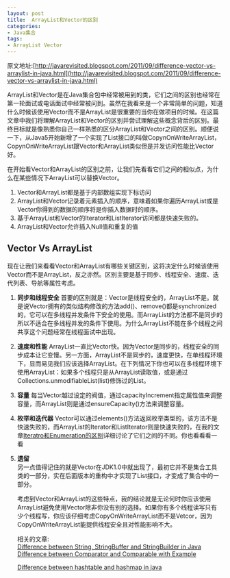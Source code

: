 ```yaml
---
layout: post
title:  ArrayList和Vector的区别
categories:
- Java集合
tags:
- ArrayList Vector
---
```


原文地址:[http://javarevisited.blogspot.com/2011/09/difference-vector-vs-arraylist-in-java.html](http://javarevisited.blogspot.com/2011/09/difference-vector-vs-arraylist-in-java.html)

ArrayList和Vector是在Java集合包中经常被用到的类，它们之间的区别也经常在第一轮面试或电话面试中经常被问到。虽然在我看来是一个非常简单的问题，知道什么时候该使用Vector而不是ArrayList是很重要的当你在做项目的时候。在这篇文章中我们将理解ArrayList和Vector的区别并尝试理解这些概念背后的区别。最终目标就是像熟悉你自己一样熟悉的区分ArrayList和Vector之间的区别。顺便说一下，从Java5开始新增了一个实现了List接口的叫做CopynOnWriteArrayList，CopynOnWriteArrayList跟Vector和ArrayList类似但是并发访问性能比Vector好。


在开始看Vector和ArrayList的区别之前，让我们先看看它们之间的相似点，为什么在某些情况下ArrayList可以替换Vector。

1. Vector和ArrayList都是基于内部数组实现下标访问
2. ArrayList和Vector记录着元素插入的顺序，意味着如果你遍历ArrayList或是Vector你得到的数据的顺序将是你插入数据时的顺序。
3. 基于ArrayList和Vector的Iterator和ListIterator访问都是快速失败的。
4. ArrayList和Vector允许插入Null值和重复的值

## Vector Vs ArrayList

现在让我们来看看Vector和ArrayList有哪些关键区别，这将决定什么时候该使用Vector而不是ArrayList，反之亦然。区别主要是基于同步、线程安全、速度、迭代列表、导航等属性考虑。

1. **同步和线程安全**
    首要的区别就是：Vector是线程安全的，ArrayList不是。就是说Vector拥有的类似结构修改的方法add()、remove()都是synchronized的，它可以在多线程并发条件下安全的使用。而ArrayList的方法都不是同步的所以不适合在多线程并发的条件下使用。为什么ArrayList不能在多个线程之间共享这个问题经常在线程面试中出现。
2. **速度和性能**
    ArrayList一直比Vector快。因为Vector是同步的，线程安全的同步成本让它变慢。另一方面，ArrayList不是同步的，速度更快，在单线程环境下，显而易见我们应该选择ArrayList。在下列情况下你也可以在多线程环境下使用ArrayList：如果多个线程只是从ArrayList读取值，或是通过Collections.unmodifiableList(list)修饰过的List。
3. **容量**
    每当Vector越过设定的阀值，通过capacityIncrement指定属性值来调整容量，而ArrayList则是通过ensureCapacity()方法来调整容量。
4. **枚举和迭代器**
    Vector可以通过elements()方法返回枚举类型的，该方法不是快速失败的，而ArrayList的Iterator和ListIterator则是快速失败的，在我的文章[Iteratro和Enumeration的区别](http://javarevisited.blogspot.sg/2010/10/what-is-difference-between-enumeration.html)详细讨论了它们之间的不同。你也看看看一看   
5. **遗留**  
    另一点值得记住的就是Vector在JDK1.0中就出现了，最初它并不是集合工具类的一部分，实在后面版本的重构中才实现了List接口，才变成了集合中的一部分。


    考虑到Vector和ArrayList的这些特点，我的结论就是无论何时你应该使用ArrayList避免使用Vector除非你没有别的选择。如果你有多个线程读写只有少个线程写，你应该仔细考虑CopyOnWriteArrayList而不是Vetcor，因为CopyOnWriteArrayList能提供线程安全且对性能影响不大。


     相关的文章:  
    [Difference between String, StringBuffer and StringBuilder in Java](http://javarevisited.blogspot.com/2011/07/string-vs-stringbuffer-vs-stringbuilder.html)   
    [Difference between Comparator and Comparable with Example](http://javarevisited.blogspot.com/2011/06/comparator-and-comparable-in-java.html)

    [Difference between hashtable and hashmap in java](http://javarevisited.blogspot.com/2010/10/difference-between-hashmap-and.html)  



